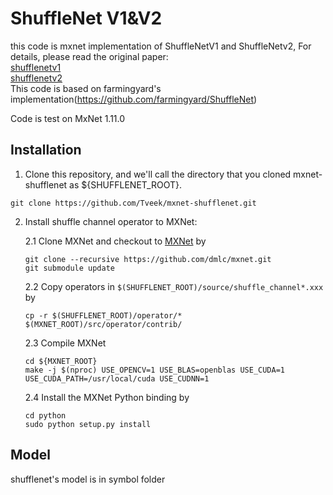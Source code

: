 # ShuffleNet V1&V2

this code is mxnet implementation of ShuffleNetV1 and ShuffleNetv2, For details, please read the original paper:</br>
[shufflenetv1](https://arxiv.org/pdf/1707.01083.pdf)</br>
[shufflenetv2](https://arxiv.org/pdf/1807.11164.pdf)<br>
This code is based on farmingyard's implementation(https://github.com/farmingyard/ShuffleNet)

Code is test  on   MxNet 1.11.0 

## Installation

1. Clone this repository, and we'll call the directory that you cloned mxnet-shufflenet as ${SHUFFLENET_ROOT}.
```
git clone https://github.com/Tveek/mxnet-shufflenet.git
```

2. Install shuffle channel operator to MXNet:

	2.1 Clone MXNet and checkout to [MXNet](https://github.com/apache/incubator-mxnet.git) by
	```
	git clone --recursive https://github.com/dmlc/mxnet.git
	git submodule update
	```
	2.2 Copy operators in `$(SHUFFLENET_ROOT)/source/shuffle_channel*.xxx`  by
	```
	cp -r $(SHUFFLENET_ROOT)/operator/* $(MXNET_ROOT)/src/operator/contrib/
	```
	2.3 Compile MXNet
	```
	cd ${MXNET_ROOT}
	make -j $(nproc) USE_OPENCV=1 USE_BLAS=openblas USE_CUDA=1 USE_CUDA_PATH=/usr/local/cuda USE_CUDNN=1
	```
	2.4 Install the MXNet Python binding by
	```
	cd python
	sudo python setup.py install
	```
## Model

shufflenet's model is in symbol folder 
